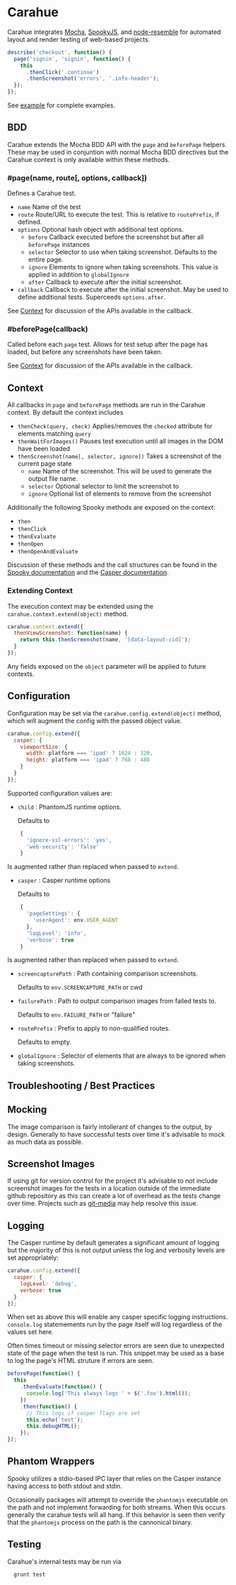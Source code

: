 # Carahue

Carahue integrates [Mocha][], [SpookyJS][], and [node-resemble][] for automated layout and render testing of web-based projects.

```javascript
describe('checkout', function() {
  page('signin', 'signin', function() {
    this
      .thenClick('.continue')
      .thenScreenshot('errors', '.info-header');
  });
});
```

See [example](https://github.com/kpdecker/carahue/tree/master/example) for complete examples.

## BDD

Carahue extends the Mocha BDD API with the `page` and `beforePage` helpers. These may be used in conjuntion with normal Mocha BDD directives but the Carahue context is only available within these methods.

### #page(name, route[, options, callback])

Defines a Carahue test.

- `name` Name of the test
- `route` Route/URL to execute the test. This is relative to `routePrefix`, if defined.
- `options` Optional hash object with additional test options.
  - `before` Callback executed before the screenshot but after all `beforePage` instances
  - `selector` Selector to use when taking screenshot. Defaults to the entire page.
  - `ignore` Elements to ignore when taking screenshots. This value is applied in addition to `globalIgnore`
  - `after` Callback to execute after the initial screenshot.
- `callback` Callback to execute after the initial screenshot. May be used to define additional tests. Superceeds `options.after`.

See [Context](#context) for discussion of the APIs available in the callback.

### #beforePage(callback)

Called before each `page` test. Allows for test setup after the page has loaded, but before any screenshots have been taken.

See [Context](#context) for discussion of the APIs available in the callback.

## Context

All callbacks in `page` and `beforePage` methods are run in the Carahue context. By default the context includes

- `thenCheck(query, check)` Applies/removes the `checked` attribute for elements matching `query`
- `thenWaitForImages()` Pauses test execution until all images in the DOM have been loaded
- `thenScreenshot(name[, selector, ignore])` Takes a screenshot of the current page state
  - `name` Name of the screenshot. This will be used to generate the output file name.
  - `selector` Optional selector to limit the screenshot to
  - `ignore` Optional list of elements to remove from the screenshot

Additionally the following Spooky methods are exposed on the context:
- `then`
- `thenClick`
- `thenEvaluate`
- `thenOpen`
- `thenOpenAndEvaluate`

Discussion of these methods and the call structures can be found in the [Spooky documentation][] and the [Casper documentation][].

### Extending Context

The execution context may be extended using the `carahue.context.extend(object)` method.

```javascript
carahue.context.extend({
  thenViewScreenshot: function(name) {
    return this.thenScreenshot(name, '[data-layout-cid]');
  }
});
```

Any fields exposed on the `object` parameter will be applied to future contexts.

## Configuration

Configuration may be set via the `carahue.config.extend(object)` method, which will augment the config with the passed object value.

```javascript
carahue.config.extend({
  casper: {
    viewportSize: {
      width: platform === 'ipad' ? 1024 : 320,
      height: platform === 'ipad' ? 768 : 480
    }
  }
});
```

Supported configuration values are:

- `child` : PhantomJS runtime options.

  Defaults to
```javascript
    {
      'ignore-ssl-errors': 'yes',
      'web-security': 'false'
    }
```

  Is augmented rather than replaced when passed to `extend`.

- `casper` : Casper runtime options

  Defaults to
```javascript
    {
      'pageSettings': {
        'userAgent': env.USER_AGENT
      },
      'logLevel': 'info',
      'verbose': true
    }
```

  Is augmented rather than replaced when passed to `extend`.

- `screencapturePath` : Path containing comparison screenshots.

  Defaults to `env.SCREENCAPTURE_PATH` or cwd

- `failurePath` : Path to output comparison images from failed tests to.

  Defaults to `env.FAILURE_PATH` or "failure"

- `routePrefix` : Prefix to apply to non-qualified routes.

  Defaults to empty.

- `globalIgnore` : Selector of elements that are always to be ignored when taking screenshots.

## Troubleshooting / Best Practices

## Mocking

The image comparison is fairly intollerant of changes to the output, by design. Generally to have successful tests over time it's advisable to mock as much data as possible.

## Screenshot Images

If using git for version control for the project it's advisable to not include screenshot images for the tests in a location outside of the immediate github repository as this can create a lot of overhead as the tests change over time. Projects such as [git-media][] may help resolve this issue.

## Logging

The Casper runtime by default generates a significant amount of logging but the majority of this is not output unless the log and verbosity levels are set appropriately:

```javascript
carahue.config.extend({
  casper: {
    logLevel: 'debug',
    verbose: true
  }
});
```

When set as above this will enable any casper specific logging instructions. `console.log` statemements run by the page itself will log regardless of the values set here.

Often times timeout or missing selector errors are seen due to unexpected state of the page when the test is run. This snippet may be used as a base to log the page's HTML struture if errors are seen.

```javascript
beforePage(function() {
  this
    .thenEvaluate(function() {
      console.log('This always logs ' + $('.foo').html());
    })
    .then(function() {
      // This logs if casper flags are set
      this.echo('test');
      this.debugHTML();
    });
});
```

## Phantom Wrappers

Spooky utilizes a stdio-based IPC layer that relies on the Casper instance having access to both stdout and stdin.

Occasionally packages will attempt to override the `phantomjs` executable on the path and not implement forwarding for both streams. When this occurs generally the carahue tests will all hang. If this behavior is seen then verify that the `phantomjs` process on the path is the cannonical binary.

## Testing

Carahue's internal tests may be run via

```sh
  grunt test
```

[Mocha]: http://visionmedia.github.io/mocha/
[SpookyJS]: https://github.com/WaterfallEngineering/SpookyJS
[node-resemble]: https://github.com/kpdecker/node-resemble
[Spooky documentation]: https://github.com/WaterfallEngineering/SpookyJS/wiki/Introduction
[Casper documentation]: http://docs.casperjs.org/en/latest/modules/index.html
[git-media]: https://github.com/schacon/git-media
